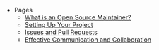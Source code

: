 - Pages
  - [What is an Open Source Maintainer?](/intro.md)
  - [Setting Up Your Project](/how-to-setup-your-project.md)
  - [Issues and Pull Requests](/issues-and-pull-requests.md)
  - [Effective Communication and Collaboration](/effective-communication.md)
